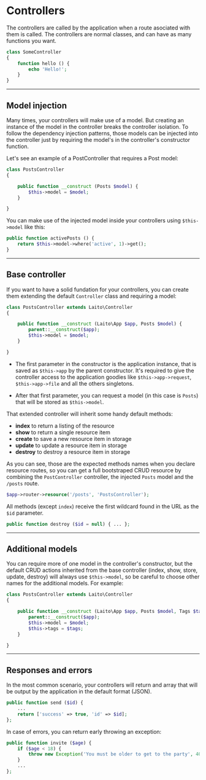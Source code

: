 # Controllers

The controllers are called by the application when a route asociated with them is called. The controllers are normal classes, and can have as many functions you want.

```php
class SomeController
{
    function hello () {
        echo 'Hello!';
    }
}
```

---

## Model injection

Many times, your controllers will make use of a model. But creating an instance of the model in the controller breaks the controller isolation. To follow the dependency injection patterns, those models can be injected into the controller just by requiring the model's in the controller's constructor function.

Let's see an example of a PostController that requires a Post model:

```php
class PostsController
{

    public function __construct (Posts $model) {
        $this->model = $model;
    }

}
```

You can make use of the injected model inside your controllers using `$this->model` like this:

```php
public function activePosts () {
    return $this->model->where('active', 1)->get();
}
```

---

## Base controller

If you want to have a solid fundation for your controllers, you can create them extending the default `Controller` class and requiring a model:

```php
class PostsController extends Laito\Controller
{

    public function __construct (Laito\App $app, Posts $model) {
        parent::__construct($app);
        $this->model = $model;
    }

}
```

- The first parameter in the constructor is the application instance, that is saved as `$this->app` by the parent constructor. It's required to give the controller access to the application goodies like `$this->app->request`, `$this->app->file` and all the others singletons.

- After that first parameter, you can request a model (in this case is `Posts`) that will be stored as `$this->model`.

That extended controller will inherit some handy default methods:

- **index** to return a listing of the resource
- **show** to return a single resource item
- **create** to save a new resource item in storage
- **update** to update a resource item in storage
- **destroy** to destroy a resource item in storage

As you can see, those are the expected methods names when you declare resource routes, so you can get a full bootstraped CRUD resource by combining the `PostController` controller, the injected `Posts` model and the `/posts` route.

```php
$app->router->resource('/posts', 'PostsController');
```

All methods (except `index`) receive the first wildcard found in the URL as the `$id` parameter.

```php
public function destroy ($id = null) { ... };
```

---

## Additional models

You can require more of one model in the controller's constructor, but the default CRUD actions inherited from the base controller (index, show, store, update, destroy) will always use `$this->model`, so be careful to choose other names for the additional models. For example:

```php
class PostsController extends Laito\Controller
{

    public function __construct (Laito\App $app, Posts $model, Tags $tags) {
        parent::__construct($app);
        $this->model = $model;
        $this->tags = $tags;
    }

}
```

---

## Responses and errors

In the most common scenario, your controllers will return and array that will be output by the application in the default format (JSON).

```php
public function send ($id) {
    ...
    return ['success' => true, 'id' => $id];
};
```

In case of errors, you can return early throwing an exception:

```php
public function invite ($age) {
    if ($age < 18) {
        throw new Exception('You must be older to get to the party', 401);
    }
    ...
};
```


